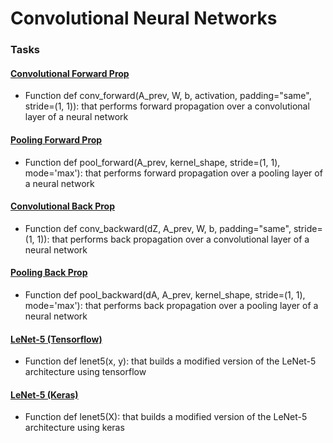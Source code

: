 # Convolutional Neural Networks

### Tasks

#### [Convolutional Forward Prop](./0-conv_forward.py)
- Function def conv_forward(A_prev, W, b, activation, padding="same", stride=(1, 1)): that performs forward propagation over a convolutional layer of a neural network

#### [Pooling Forward Prop](./1-pool_forward.py)
- Function def pool_forward(A_prev, kernel_shape, stride=(1, 1), mode='max'): that performs forward propagation over a pooling layer of a neural network

#### [Convolutional Back Prop](./2-conv_backward.py)
- Function def conv_backward(dZ, A_prev, W, b, padding="same", stride=(1, 1)): that performs back propagation over a convolutional layer of a neural network

#### [Pooling Back Prop](./3-pool_backward.py)
- Function def pool_backward(dA, A_prev, kernel_shape, stride=(1, 1), mode='max'): that performs back propagation over a pooling layer of a neural network

#### [LeNet-5 (Tensorflow)](./4-lenet5.py)
- Function def lenet5(x, y): that builds a modified version of the LeNet-5 architecture using tensorflow

#### [LeNet-5 (Keras)](./5-lenet5.py)
- Function def lenet5(X): that builds a modified version of the LeNet-5 architecture using keras